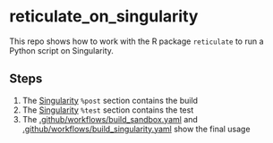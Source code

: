 # reticulate_on_singularity

This repo shows how to work with the R package `reticulate` 
to run a Python script on Singularity.

## Steps

 1. The [Singularity](Singularity) `%post` section contains the build
 2. The [Singularity](Singularity) `%test` section contains the test
 3. The [.github/workflows/build_sandbox.yaml](.github/workflows/build_sandbox.yaml)
   and [.github/workflows/build_singularity.yaml](.github/workflows/build_singularity.yaml)
   show the final usage

